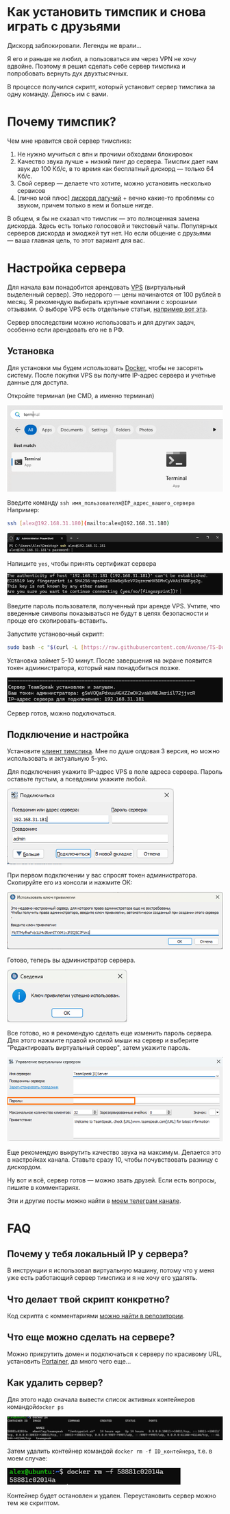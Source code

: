 # Как установить тимспик и снова играть с друзьями

Дискорд заблокировали. Легенды не врали…

Я его и раньше не любил, а пользоваться им через VPN не хочу вдвойне. Поэтому я решил сделать себе сервер тимспика и попробовать вернуть дух двухтысячных.

В процессе получился скрипт, который установит сервер тимспика за одну команду. Делюсь им с вами.

# Почему тимспик?

Чем мне нравится свой сервер тимспика:

1. Не нужно мучиться с впн и прочими обходами блокировок
2. Качество звука лучше + низкий пинг до сервера. Тимспик дает нам звук до 100 Кб/с, в то время как бесплатный дискорд — только 64 Кб/с.
3. Свой сервер — делаете что хотите, можно установить несколько сервисов
4. [лично мой плюс] [дискорд лагучий](https://windowsreport.com/discord-website-defaults-32-bit-app-how-to-download-64-bit/) + вечно какие-то проблемы со звуком, причем только в нем и больше нигде.

В общем, я бы не сказал что тимспик — это полноценная замена дискорда. Здесь есть только голосовой и текстовый чаты. Популярных серверов дискорда и эмоджей тут нет. Но если общение с друзьями — ваша главная цель, то этот вариант для вас. 

# Настройка сервера

Для начала вам понадобится арендовать [VPS](https://ru.wikipedia.org/wiki/VPS) (виртуальный выделенный сервер). Это недорого — цены начинаются от 100 рублей в месяц. Я рекомендую выбирать крупные компании с хорошими отзывами. О выборе VPS есть отдельные статьи, [например вот эта](https://dtf.ru/ask/2917604-ishu-kachestvennyi-vps#comments).

Сервер впоследствии можно использовать и для других задач, особенно если арендовать его не в РФ. 

## Установка

Для установки мы будем использовать [Docker](https://ru.wikipedia.org/wiki/Docker), чтобы не засорять систему. После покупки VPS вы получите IP-адрес сервера и учетные данные для доступа.

Откройте терминал (не CMD, а именно терминал)

![Откройте терминал Windows](/assets/img/teamspeak/image0.png)

Введите команду `ssh имя_пользователя@IP_адрес_вашего_сервера` Например:

```bash
ssh [alex@192.168.31.180](mailto:alex@192.168.31.180)
```

![Подключитесь к серверу](/assets/img/teamspeak/image1.png)

Напишите `yes`, чтобы принять сертификат сервера

![Примите сертификат сервера](/assets/img/teamspeak/image2.png)

Введите пароль пользователя, полученный при аренде VPS. Учтите, что введенные символы показываться не будут в целях безопасности и проще его скопировать-вставить.

Запустите установочный скрипт:

```bash
sudo bash -c "$(curl -L [https://raw.githubusercontent.com/Avonae/TS-Docker-Install/refs/heads/main/install_script.sh](https://raw.githubusercontent.com/Avonae/TS-Docker-Install/refs/heads/main/install_script.sh))"
```

Установка займет 5-10 минут. После завершения на экране появится токен администратора, который нам понадобиться позже. 

![Сервер готов](/assets/img/teamspeak/image3.png)

Сервер готов, можно подключаться.

## Подключение и настройка

Установите [клиент тимспика](https://teamspeak.com/en/downloads/). Мне по душе олдовая 3 версия, но можно использовать и актуальную 5-ую. 

Для подключения укажите IP-адрес VPS в поле адреса сервера. Пароль оставьте пустым, а псевдоним укажите любой.

![Укажите адрес сервера в клиенте тимспика](/assets/img/teamspeak/image4.png)

При первом подключении у вас спросят токен администратора. Скопируйте его из консоли и нажмите ОК:

![Введите ключ администратора](/assets/img/teamspeak/image5.png)

Готово, теперь вы администратор сервера. 

![Ключ администратора успешно применен](/assets/img/teamspeak/image6.png)

Все готово, но я рекомендую сделать еще изменить пароль сервера. Для этого нажмите правой кнопкой мыши на сервер и выберите "Редактировать виртуальный сервер", затем укажите пароль.

![Поменяйте пароль сервера](/assets/img/teamspeak/image7.png)

Еще рекомендую выкрутить качество звука на максимум. Делается это в настройках канала. Ставьте сразу 10, чтобы почувствовать разницу с дискордом.

Ну вот и всё, сервер готов — можно звать друзей. Если есть вопросы, пишите в комментариях. 

Эти и другие посты можно найти в [моем телеграм канале](https://t.me/Press_Any).

# FAQ

## Почему у тебя локальный IP у сервера?

В инструкции я использовал виртуальную машину, потому что у меня уже есть работающий сервер тимспика и я не хочу его удалять. 

## Что делает твой скрипт конкретно?

Код скрипта с комментариями [можно найти в репозитории](https://github.com/Avonae/TS-Docker-Install). 

## Что еще можно сделать на сервере?

Можно прикрутить домен и подключаться к серверу по красивому URL, установить [Portainer](https://www.notion.so/11a82bff62ed8008b95ee5982b596af8?pvs=21), да много чего еще…

## Как удалить сервер?

Для этого надо сначала вывести список активных контейнеров командой`docker ps`

![Результаты вывода команда "docker ps"](/assets/img/teamspeak/image8.png)

Затем удалить контейнер командой  `docker rm -f ID_контейнера`, т.е. в моем случае: 

![Удаленный контейнер с тимспиком](/assets/img/teamspeak/image9.png)

Контейнер будет остановлен и удален. Переустановить сервер можно тем же скриптом.